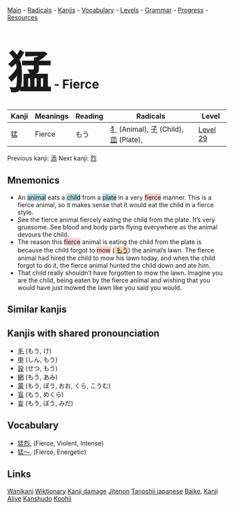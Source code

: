 <style> bigfont {font-size: 100px}</style>
[Main](../README.md) -
[Radicals](../radicals.md) -
[Kanjis](../kanjis.md) -
[Vocabulary](../vocabulary.md) -
[Levels](../levels.md) -
[Grammar](../grammar.md) - 
[Progress](../progress.md) -
[Resources](../resources.md)
# <bigfont> 猛</bigfont> - Fierce 

| Kanji | Meanings | Reading | Radicals | Level |
| --- | --- | --- | --- | --- |
| 猛 | Fierce | もう | [犭](../radicals/犭.md) (Animal), [子](../radicals/子.md) (Child), [皿](../radicals/皿.md) (Plate),  | [Level 29](../levels/wk_level29.md) |

Previous kanji: [添](添.md) Next kanji: [烈](烈.md) 

## Mnemonics
 * An <span style="background-color:#ADD8E6"> animal</span> eats a <span style="background-color:#ADD8E6"> child</span> from a <span style="background-color:#ADD8E6"> plate</span> in a very <span style="background-color:#ffcccb"> fierce</span> manner. This is a fierce animal, so it makes sense that it would eat the child in a fierce style.
* See the fierce animal fiercely eating the child from the plate. It’s very gruesome. See blood and body parts flying everywhere as the animal devours the child.
* The reason this <span style="background-color:#ffcccb"> fierce</span> animal is eating the child from the plate is because the child forgot to <span style="background-color:#ffcccb"> mow</span> (<span style="background-color:#fed8b1"> [もう](https://jisho.org/search/もう)</span>) the animal’s lawn. The fierce animal had hired the child to mow his lawn today, and when the child forgot to do it, the fierce animal hunted the child down and ate him.
* That child really shouldn’t have forgotten to mow the lawn. Imagine you are the child, being eaten by the fierce animal and wishing that you would have just mowed the lawn like you said you would.


## Similar kanjis
 


## Kanjis with shared pronounciation
 * [毛](毛.md) (もう, け)
* [申](申.md) (しん, もう)
* [設](設.md) (せつ, もう)
* [網](網.md) (もう, あみ)
* [蒙](蒙.md) (もう, ぼう, おお, くら, こうむ)
* [盲](盲.md) (もう, めくら)
* [妄](妄.md) (もう, ぼう, みだ)



## Vocabulary
 * [猛烈](../vocabulary/猛.md), (Fierce, Violent, Intense)
* [猛〜](../vocabulary/猛.md), (Fierce, Energetic)




## Links 


[Wanikani](https://www.wanikani.com/kanji/猛)
[Wiktionary](https://en.wiktionary.org/wiki/猛)
[Kanji damage](http://www.kanjidamage.com/kanji/search?utf8=✓&q=猛)
[Jitenon](https://jitenon.com/kanji/猛)
[Tanoshii japanese](https://www.tanoshiijapanese.com/dictionary/kanji.cfm?k=猛)
[Baike](https://baike.baidu.com/item/猛),
[Kanji Alive](https://app.kanjialive.com/猛)
[Kanshudo](https://www.kanshudo.com/searchmn?q=猛)
[Koohii](https://kanji.koohii.com/study/kanji/猛)
